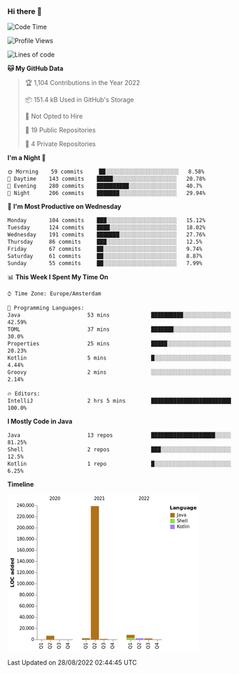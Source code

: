 ### Hi there 👋


<!--START_SECTION:waka-->
![Code Time](http://img.shields.io/badge/Code%20Time-2%2C469%20hrs%2056%20mins-blue)

![Profile Views](http://img.shields.io/badge/Profile%20Views-0-blue)

![Lines of code](https://img.shields.io/badge/From%20Hello%20World%20I%27ve%20Written-260%20Thousand%20lines%20of%20code-blue)

**🐱 My GitHub Data** 

> 🏆 1,104 Contributions in the Year 2022
 > 
> 📦 151.4 kB Used in GitHub's Storage 
 > 
> 🚫 Not Opted to Hire
 > 
> 📜 19 Public Repositories 
 > 
> 🔑 4 Private Repositories  
 > 
**I'm a Night 🦉** 

```text
🌞 Morning    59 commits     ██░░░░░░░░░░░░░░░░░░░░░░░   8.58% 
🌆 Daytime    143 commits    █████░░░░░░░░░░░░░░░░░░░░   20.78% 
🌃 Evening    280 commits    ██████████░░░░░░░░░░░░░░░   40.7% 
🌙 Night      206 commits    ███████░░░░░░░░░░░░░░░░░░   29.94%

```
📅 **I'm Most Productive on Wednesday** 

```text
Monday       104 commits    ███░░░░░░░░░░░░░░░░░░░░░░   15.12% 
Tuesday      124 commits    ████░░░░░░░░░░░░░░░░░░░░░   18.02% 
Wednesday    191 commits    ███████░░░░░░░░░░░░░░░░░░   27.76% 
Thursday     86 commits     ███░░░░░░░░░░░░░░░░░░░░░░   12.5% 
Friday       67 commits     ██░░░░░░░░░░░░░░░░░░░░░░░   9.74% 
Saturday     61 commits     ██░░░░░░░░░░░░░░░░░░░░░░░   8.87% 
Sunday       55 commits     ██░░░░░░░░░░░░░░░░░░░░░░░   7.99%

```


📊 **This Week I Spent My Time On** 

```text
⌚︎ Time Zone: Europe/Amsterdam

💬 Programming Languages: 
Java                     53 mins             ██████████░░░░░░░░░░░░░░░   42.59% 
TOML                     37 mins             ███████░░░░░░░░░░░░░░░░░░   30.0% 
Properties               25 mins             █████░░░░░░░░░░░░░░░░░░░░   20.23% 
Kotlin                   5 mins              █░░░░░░░░░░░░░░░░░░░░░░░░   4.44% 
Groovy                   2 mins              ░░░░░░░░░░░░░░░░░░░░░░░░░   2.14%

🔥 Editors: 
IntelliJ                 2 hrs 5 mins        █████████████████████████   100.0%

```

**I Mostly Code in Java** 

```text
Java                     13 repos            ████████████████████░░░░░   81.25% 
Shell                    2 repos             ███░░░░░░░░░░░░░░░░░░░░░░   12.5% 
Kotlin                   1 repo              █░░░░░░░░░░░░░░░░░░░░░░░░   6.25%

```


**Timeline**

![Chart not found](https://raw.githubusercontent.com/powercasgamer/powercasgamer/master/charts/bar_graph.png) 


 Last Updated on 28/08/2022 02:44:45 UTC
<!--END_SECTION:waka-->
